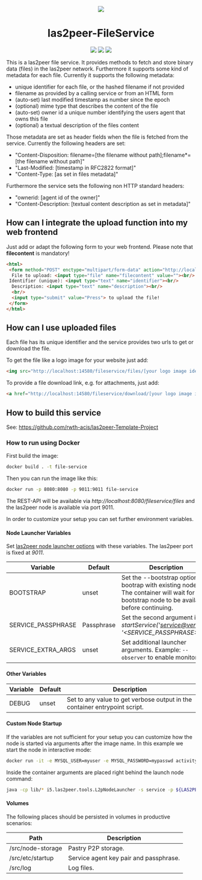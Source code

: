 <p align="center">
  <img src="https://raw.githubusercontent.com/rwth-acis/las2peer/master/img/logo/bitmap/las2peer-logo-128x128.png" />
</p>
<h1 align="center">las2peer-FileService</h1>
<p align="center">
  <a href="https://travis-ci.org/rwth-acis/las2peer-FileService" alt="Travis Build Status">
        <img src="https://travis-ci.org/rwth-acis/las2peer-FileService.svg?branch=master" /></a>
  <a href="https://codecov.io/gh/rwth-acis/las2peer-FileService" alt="Code Coverage">
        <img src="https://codecov.io/gh/rwth-acis/las2peer-FileService/branch/master/graph/badge.svg" /></a>
  <a href="https://libraries.io/github/rwth-acis/las2peer-FileService" alt="Dependencies">
        <img src="https://img.shields.io/librariesio/github/rwth-acis/las2peer-FileService" /></a>
</p>

This is a las2peer file service. It provides methods to fetch and store binary data (files) in the las2peer network.
Furthermore it supports some kind of metadata for each file. Currently it supports the following metadata:

- unique identifier for each file, or the hashed filename if not provided
- filename as provided by a calling service or from an HTML form
- (auto-set) last modified timestamp as number since the epoch
- (optional) mime type that describes the content of the file
- (auto-set) owner id a unique number identifying the users agent that owns this file
- (optional) a textual description of the files content

Those metadata are set as header fields when the file is fetched from the service. Currently the following headers are set:

- "Content-Disposition: filename=[the filename without path];filename*=[the filename without path]"
- "Last-Modified: [timestamp in RFC2822 format]"
- "Content-Type: [as set in files metadata]"

Furthermore the service sets the following non HTTP standard headers:

- "ownerid: [agent id of the owner]"
- "Content-Description: [textual content description as set in metadata]"

## How can I integrate the upload function into my web frontend

Just add or adapt the following form to your web frontend. Please note that **filecontent** is mandatory!

```html
<html>
 <form method="POST" enctype="multipart/form-data" action="http://localhost:14580/fileservice/files">
  File to upload: <input type="file" name="filecontent" value=""><br/>
 Identifier (unique): <input type="text" name="identifier"><br/>
  Description: <input type="text" name="description"><br/>
  <br/>
  <input type="submit" value="Press"> to upload the file!
 </form>
</html>
```

## How can I use uploaded files

Each file has its unique identifier and the service provides two urls to get or download the file.

To get the file like a logo image for your website just add:

```html
<img src="http://localhost:14580/fileservice/files/[your logo image identifier]">
```

To provide a file download link, e.g. for attachments, just add:

```html
<a href="http://localhost:14580/fileservice/download/[your logo image identifier]">Download</a>
```

## How to build this service

See: <https://github.com/rwth-acis/las2peer-Template-Project>

### How to run using Docker

First build the image:

```bash
docker build . -t file-service
```

Then you can run the image like this:

```bash
docker run -p 8080:8080 -p 9011:9011 file-service
```

The REST-API will be available via *http://localhost:8080/fileservice/files* and the las2peer node is available via port 9011.

In order to customize your setup you can set further environment variables.

#### Node Launcher Variables

Set [las2peer node launcher options](https://github.com/rwth-acis/las2peer-Template-Project/wiki/L2pNodeLauncher-Commands#at-start-up) with these variables.
The las2peer port is fixed at *9011*.

| Variable | Default | Description |
|----------|---------|-------------|
| BOOTSTRAP | unset | Set the --bootstrap option to bootrap with existing nodes. The container will wait for any bootstrap node to be available before continuing. |
| SERVICE_PASSPHRASE | Passphrase | Set the second argument in *startService('<service@version>', '<SERVICE_PASSPHRASE>')*. |
| SERVICE_EXTRA_ARGS | unset | Set additional launcher arguments. Example: ```--observer``` to enable monitoring. |

#### Other Variables

| Variable | Default | Description |
|----------|---------|-------------|
| DEBUG  | unset | Set to any value to get verbose output in the container entrypoint script. |

#### Custom Node Startup

If the variables are not sufficient for your setup you can customize how the node is started via arguments after the image name.
In this example we start the node in interactive mode:

```bash
docker run -it -e MYSQL_USER=myuser -e MYSQL_PASSWORD=mypasswd activity-tracker startService\(\'i5.las2peer.services.fileService.FileService@2.2.5\', \'Passphrase\'\) startWebConnector interactive
```

Inside the container arguments are placed right behind the launch node command:

```bash
java -cp lib/* i5.las2peer.tools.L2pNodeLauncher -s service -p ${LAS2PEER_PORT} <your args>
```

#### Volumes

The following places should be persisted in volumes in productive scenarios:

| Path | Description |
|------|-------------|
| /src/node-storage | Pastry P2P storage. |
| /src/etc/startup | Service agent key pair and passphrase. |
| /src/log | Log files. |
